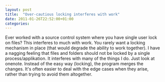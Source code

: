 ```yaml
---
layout: post
title:  "Over-cautious locking interferes with work"
date: 2011-01-26T22:52:00+01:00
categories: 
---
```


<div dir="ltr" style="text-align: left;" trbidi="on">
Ever worked with a source control system where you have single user lock on files? This interferes to much with work. You rarely want a locking mechanism in place (that would degrade the ability to work together). I have a nagging feeling that files and folders should not be locked by a single process/applikation. It interferes with many of the things I do. Just look at onenote. Instead of the easy way (locking), the program merges the changes. It's often easier to deal with the edge cases when they arise, rather than trying to avoid them altogether.</div>
<div style="clear: both;"></div>